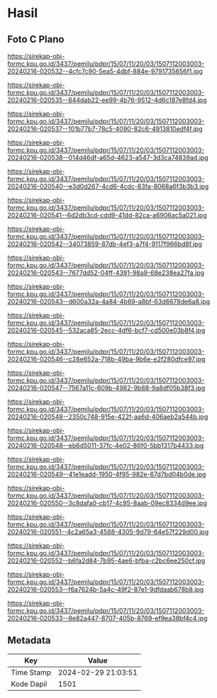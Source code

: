 # Hasil

## Foto C Plano

https://sirekap-obj-formc.kpu.go.id/3437/pemilu/pdpr/15/07/11/20/03/1507112003003-20240216-020532--4cfc7c90-5ea5-4dbf-884e-9791735656f1.jpg

https://sirekap-obj-formc.kpu.go.id/3437/pemilu/pdpr/15/07/11/20/03/1507112003003-20240216-020535--844dab22-ee99-4b76-9512-4d6c187e8fd4.jpg

https://sirekap-obj-formc.kpu.go.id/3437/pemilu/pdpr/15/07/11/20/03/1507112003003-20240216-020537--101b77b7-78c5-4090-82c6-4913810edf4f.jpg

https://sirekap-obj-formc.kpu.go.id/3437/pemilu/pdpr/15/07/11/20/03/1507112003003-20240216-020538--014d46df-a65d-4623-a547-3d3ca74839ad.jpg

https://sirekap-obj-formc.kpu.go.id/3437/pemilu/pdpr/15/07/11/20/03/1507112003003-20240216-020540--e3d0d267-4cd6-4cdc-83fa-8068a6f3b3b3.jpg

https://sirekap-obj-formc.kpu.go.id/3437/pemilu/pdpr/15/07/11/20/03/1507112003003-20240216-020541--6d2db3cd-cdd9-41dd-82ca-a6906ac5a021.jpg

https://sirekap-obj-formc.kpu.go.id/3437/pemilu/pdpr/15/07/11/20/03/1507112003003-20240216-020542--34073859-87db-4ef3-a7f4-9117f966bd8f.jpg

https://sirekap-obj-formc.kpu.go.id/3437/pemilu/pdpr/15/07/11/20/03/1507112003003-20240216-020543--7677dd52-04ff-4391-98a9-68e238ea27fa.jpg

https://sirekap-obj-formc.kpu.go.id/3437/pemilu/pdpr/15/07/11/20/03/1507112003003-20240216-020543--d600a32a-4a84-4b69-a8bf-63d6678de6a8.jpg

https://sirekap-obj-formc.kpu.go.id/3437/pemilu/pdpr/15/07/11/20/03/1507112003003-20240216-020545--532aca85-2ecc-4df6-bcf7-cd500e03b8f4.jpg

https://sirekap-obj-formc.kpu.go.id/3437/pemilu/pdpr/15/07/11/20/03/1507112003003-20240216-020546--c28e652a-718b-49ba-9b6e-e2f280dfce97.jpg

https://sirekap-obj-formc.kpu.go.id/3437/pemilu/pdpr/15/07/11/20/03/1507112003003-20240216-020547--7567a11c-609b-4982-9b88-9a8df05b38f3.jpg

https://sirekap-obj-formc.kpu.go.id/3437/pemilu/pdpr/15/07/11/20/03/1507112003003-20240216-020548--2350c748-915e-422f-aa6d-406aeb2a544b.jpg

https://sirekap-obj-formc.kpu.go.id/3437/pemilu/pdpr/15/07/11/20/03/1507112003003-20240216-020548--eb6d5011-37fc-4e02-86f0-5bb1317b4433.jpg

https://sirekap-obj-formc.kpu.go.id/3437/pemilu/pdpr/15/07/11/20/03/1507112003003-20240216-020549--41e1eadd-1950-4f95-982e-67d7bd04b0de.jpg

https://sirekap-obj-formc.kpu.go.id/3437/pemilu/pdpr/15/07/11/20/03/1507112003003-20240216-020550--3c8dafa0-cb17-4c95-8aab-09ec8334d9ee.jpg

https://sirekap-obj-formc.kpu.go.id/3437/pemilu/pdpr/15/07/11/20/03/1507112003003-20240216-020551--4c2a65a3-4588-4305-9d79-64e57f229d00.jpg

https://sirekap-obj-formc.kpu.go.id/3437/pemilu/pdpr/15/07/11/20/03/1507112003003-20240216-020552--b6fa2d84-7b95-4ae6-bfba-c2bc6ee250cf.jpg

https://sirekap-obj-formc.kpu.go.id/3437/pemilu/pdpr/15/07/11/20/03/1507112003003-20240216-020553--f6a7624b-5a4c-49f2-87e1-9dfdaab678b8.jpg

https://sirekap-obj-formc.kpu.go.id/3437/pemilu/pdpr/15/07/11/20/03/1507112003003-20240216-020533--8e82a447-8707-405b-8769-ef9ea38bf4c4.jpg


## Metadata

| Key        | Value               |
| ---------- | ------------------- |
| Time Stamp | 2024-02-29 21:03:51 |
| Kode Dapil | 1501                |



